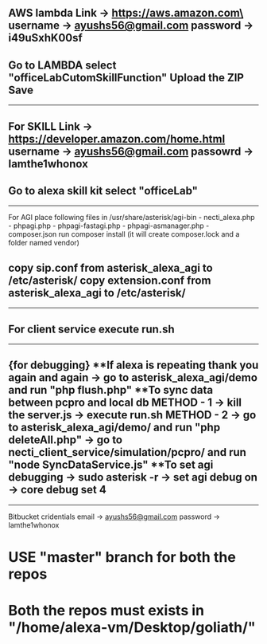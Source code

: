 AWS lambda
Link -> https://aws.amazon.com\
username -> ayushs56@gmail.com
password -> i49uSxhK00sf
-----------------------
Go to LAMBDA
select "officeLabCutomSkillFunction"
Upload the ZIP
Save
---------------------------------------
---------------------------------------
For SKILL
Link -> https://developer.amazon.com/home.html
username -> ayushs56@gmail.com
passowrd -> Iamthe1whonox
----------------------------
Go to alexa skill kit
select "officeLab"
---------------------------------------
---------------------------------------
For AGI
place following files in /usr/share/asterisk/agi-bin
	- necti_alexa.php
	-	phpagi.php
	-	phpagi-fastagi.php
	-	phpagi-asmanager.php
	-	composer.json
run composer install (it will create composer.lock and a folder named vendor)

copy sip.conf from asterisk_alexa_agi to /etc/asterisk/
copy extension.conf from asterisk_alexa_agi to /etc/asterisk/
--------------------------------------
--------------------------------------
For client service
execute run.sh
-------------------------------------
-------------------------------------
{for debugging}
**If alexa is repeating thank you again and again
	-> go to asterisk_alexa_agi/demo and run "php flush.php"
**To sync data between pcpro and local db
	METHOD - 1
	-> kill the server.js
	-> execute run.sh
	METHOD - 2
	-> go to asterisk_alexa_agi/demo/ and run "php deleteAll.php"
	-> go to necti_client_service/simulation/pcpro/ and run "node SyncDataService.js"
**To set agi debugging
	-> sudo asterisk -r
	-> set agi debug on
	-> core debug set 4
-------------------------------------
-------------------------------------
Bitbucket cridentials
email -> ayushs56@gmail.com
password -> Iamthe1whonox




# USE "master" branch for both the repos
# Both the repos must exists in "/home/alexa-vm/Desktop/goliath/"